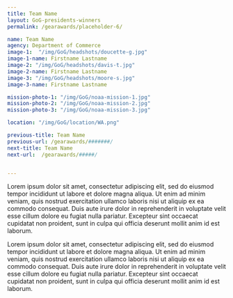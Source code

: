 ```yaml
---
title: Team Name
layout: GoG-presidents-winners
permalink: /gearawards/placeholder-6/

name: Team Name
agency: Department of Commerce
image-1:  "/img/GoG/headshots/doucette-g.jpg"
image-1-name: Firstname Lastname
image-2: "/img/GoG/headshots/davis-t.jpg"
image-2-name: Firstname Lastname
image-3: "/img/GoG/headshots/moore-s.jpg"
image-3-name: Firstname Lastname

mission-photo-1: "/img/GoG/noaa-mission-1.jpg"
mission-photo-2: "/img/GoG/noaa-mission-2.jpg"
mission-photo-3: "/img/GoG/noaa-mission-3.jpg"

location: "/img/GoG/location/WA.png"

previous-title: Team Name
previous-url: /gearawards/#######/
next-title: Team Name
next-url:  /gearawards/#####/


---
```


Lorem ipsum dolor sit amet, consectetur adipiscing elit, sed do eiusmod tempor incididunt ut labore et dolore magna aliqua. Ut enim ad minim veniam, quis nostrud exercitation ullamco laboris nisi ut aliquip ex ea commodo consequat. Duis aute irure dolor in reprehenderit in voluptate velit esse cillum dolore eu fugiat nulla pariatur. Excepteur sint occaecat cupidatat non proident, sunt in culpa qui officia deserunt mollit anim id est laborum.

Lorem ipsum dolor sit amet, consectetur adipiscing elit, sed do eiusmod tempor incididunt ut labore et dolore magna aliqua. Ut enim ad minim veniam, quis nostrud exercitation ullamco laboris nisi ut aliquip ex ea commodo consequat. Duis aute irure dolor in reprehenderit in voluptate velit esse cillum dolore eu fugiat nulla pariatur. Excepteur sint occaecat cupidatat non proident, sunt in culpa qui officia deserunt mollit anim id est laborum.
